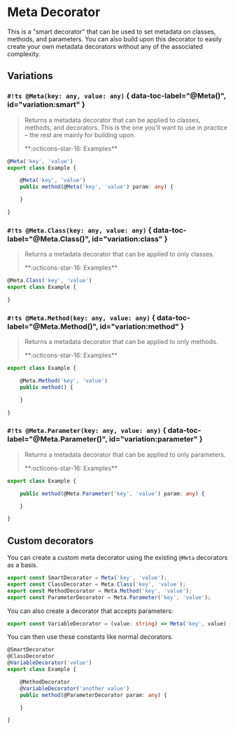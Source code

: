# Meta Decorator

This is a "smart decorator" that can be used to set metadata on classes, methods, and parameters. You can also build
upon this decorator to easily create your own metadata decorators without any of the associated complexity.

## Variations

### `#!ts @Meta(key: any, value: any)` { data-toc-label="@Meta()", id="variation:smart" }

> Returns a metadata decorator that can be applied to classes, methods, and decorators. This is the one you'll want to
> use in practice – the rest are mainly for building upon.
>
> <div class="ref-head">**:octicons-star-16: Examples**</div>
>
```ts
@Meta('key', 'value')
export class Example {

	@Meta('key', 'value')
	public method(@Meta('key', 'value') param: any) {

	}

}
```

### `#!ts @Meta.Class(key: any, value: any)` { data-toc-label="@Meta.Class()", id="variation:class" }

> Returns a metadata decorator that can be applied to only classes.
>
> <div class="ref-head">**:octicons-star-16: Examples**</div>
>
```ts
@Meta.Class('key', 'value')
export class Example {

}
```

### `#!ts @Meta.Method(key: any, value: any)` { data-toc-label="@Meta.Method()", id="variation:method" }

> Returns a metadata decorator that can be applied to only methods.
>
> <div class="ref-head">**:octicons-star-16: Examples**</div>
>
```ts
export class Example {

	@Meta.Method('key', 'value')
	public method() {

	}

}
```

### `#!ts @Meta.Parameter(key: any, value: any)` { data-toc-label="@Meta.Parameter()", id="variation:parameter" }

> Returns a metadata decorator that can be applied to only parameters.
>
> <div class="ref-head">**:octicons-star-16: Examples**</div>
>
```ts
export class Example {

	public method(@Meta.Parameter('key', 'value') param: any) {

	}

}
```

## Custom decorators

You can create a custom meta decorator using the existing `@Meta` decorators as a basis.

```ts
export const SmartDecorator = Meta('key', 'value');
export const ClassDecorator = Meta.Class('key', 'value');
export const MethodDecorator = Meta.Method('key', 'value');
export const ParameterDecorator = Meta.Parameter('key', 'value');
```

You can also create a decorator that accepts parameters:

```ts
export const VariableDecorator = (value: string) => Meta('key', value);
```

You can then use these constants like normal decorators.

```ts
@SmartDecorator
@ClassDecorator
@VariableDecorator('value')
export class Example {

	@MethodDecorator
	@VariableDecorator('another value')
	public method(@ParameterDecorator param: any) {

	}

}
```
